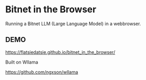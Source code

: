 # Bitnet in the Browser

Running a Bitnet LLM (Large Language Model) in a webbrowser. 

## DEMO
https://flatsiedatsie.github.io/bitnet_in_the_browser/


Built on Wllama

https://github.com/ngxson/wllama

